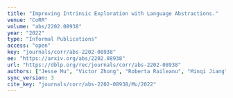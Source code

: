 ```yaml
---
title: "Improving Intrinsic Exploration with Language Abstractions."
venue: "CoRR"
volume: "abs/2202.08938"
year: "2022"
type: "Informal Publications"
access: "open"
key: "journals/corr/abs-2202-08938"
ee: "https://arxiv.org/abs/2202.08938"
url: "https://dblp.org/rec/journals/corr/abs-2202-08938"
authors: ["Jesse Mu", "Victor Zhong", "Roberta Raileanu", "Minqi Jiang", "Noah D. Goodman", "Tim Rockt\u00e4schel", "Edward Grefenstette"]
sync_version: 3
cite_key: "journals/corr/abs-2202-08938/Mu/2022"
---
```

